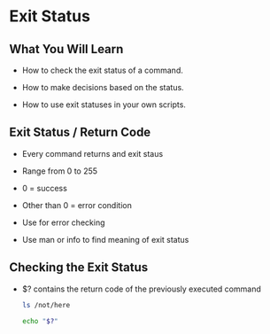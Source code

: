 # Exit Status

## What You Will Learn

- How to check the exit status of a command.

- How to make decisions based on the status.

- How to use exit statuses in your own scripts.

## Exit Status / Return Code

- Every command returns and exit staus

- Range from 0 to 255

- 0 = success

- Other than 0 = error condition

- Use for error checking

- Use man or info to find meaning of exit status

## Checking the Exit Status

- $? contains the return code of the previously executed command

  ```sh
  ls /not/here

  echo "$?"
  ```
